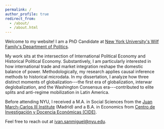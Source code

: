 ```yaml
---
permalink: /
author_profile: true
redirect_from: 
  - /about/
  - /about.html
---
```


Welcome to my website! I am a PhD Candidate at [New York University's Wilf Family's Department of Politics](https://as.nyu.edu/departments/politics.html).

My work sits at the intersection of International Political Economy and Historical Political Economy. Substantively, I am particularly interested in how international trade and market integration reshape the domestic balance of power. Methodologically, my research applies causal inference methods to historical microdata. In my dissertation, I analyze how three distinct moments of globalization---the first era of globalization, interwar deglobalization, and the Washington Consensus era---contributed to elite splits and anti-regime mobilization in Latin America. 

Before attending NYU, I received a M.A. in Social Sciences from the [Juan March-Carlos III Institute](https://ic3jm.es/en/) (Madrid) and a B.A. in Economics from [Centro de Investigación y Docencia Económicas (CIDE)](https://www.cide.edu/). 

Feel free to reach out at [ivan.sanmiguel@nyu.edu](mailto:ivan.sanmiguel@nyu.edu).

